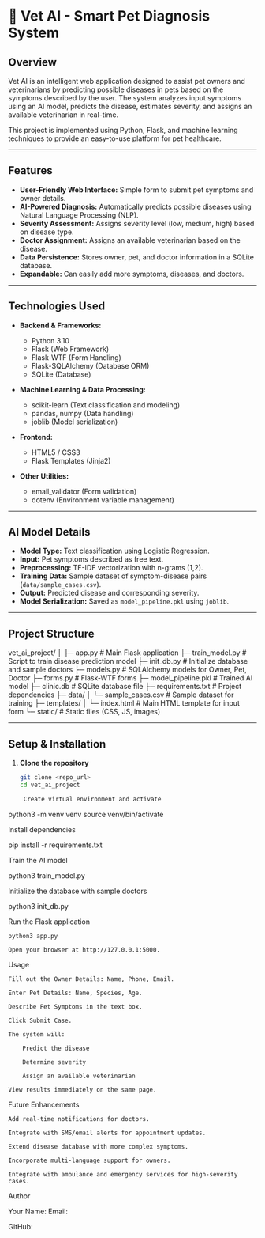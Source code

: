 # 🐾 Vet AI - Smart Pet Diagnosis System

## Overview
Vet AI is an intelligent web application designed to assist pet owners and veterinarians by predicting possible diseases in pets based on the symptoms described by the user. The system analyzes input symptoms using an AI model, predicts the disease, estimates severity, and assigns an available veterinarian in real-time.

This project is implemented using Python, Flask, and machine learning techniques to provide an easy-to-use platform for pet healthcare.

---

## Features

- **User-Friendly Web Interface:** Simple form to submit pet symptoms and owner details.
- **AI-Powered Diagnosis:** Automatically predicts possible diseases using Natural Language Processing (NLP).
- **Severity Assessment:** Assigns severity level (low, medium, high) based on disease type.
- **Doctor Assignment:** Assigns an available veterinarian based on the disease.
- **Data Persistence:** Stores owner, pet, and doctor information in a SQLite database.
- **Expandable:** Can easily add more symptoms, diseases, and doctors.

---

## Technologies Used

- **Backend & Frameworks:**
  - Python 3.10
  - Flask (Web Framework)
  - Flask-WTF (Form Handling)
  - Flask-SQLAlchemy (Database ORM)
  - SQLite (Database)

- **Machine Learning & Data Processing:**
  - scikit-learn (Text classification and modeling)
  - pandas, numpy (Data handling)
  - joblib (Model serialization)

- **Frontend:**
  - HTML5 / CSS3
  - Flask Templates (Jinja2)

- **Other Utilities:**
  - email_validator (Form validation)
  - dotenv (Environment variable management)

---

## AI Model Details

- **Model Type:** Text classification using Logistic Regression.
- **Input:** Pet symptoms described as free text.
- **Preprocessing:** TF-IDF vectorization with n-grams (1,2).
- **Training Data:** Sample dataset of symptom-disease pairs (`data/sample_cases.csv`).
- **Output:** Predicted disease and corresponding severity.
- **Model Serialization:** Saved as `model_pipeline.pkl` using `joblib`.

---

## Project Structure



vet_ai_project/
│
├─ app.py # Main Flask application
├─ train_model.py # Script to train disease prediction model
├─ init_db.py # Initialize database and sample doctors
├─ models.py # SQLAlchemy models for Owner, Pet, Doctor
├─ forms.py # Flask-WTF forms
├─ model_pipeline.pkl # Trained AI model
├─ clinic.db # SQLite database file
├─ requirements.txt # Project dependencies
├─ data/
│ └─ sample_cases.csv # Sample dataset for training
├─ templates/
│ └─ index.html # Main HTML template for input form
└─ static/ # Static files (CSS, JS, images)


---

## Setup & Installation

1. **Clone the repository**
   ```bash
   git clone <repo_url>
   cd vet_ai_project

    Create virtual environment and activate

python3 -m venv venv
source venv/bin/activate

Install dependencies

pip install -r requirements.txt

Train the AI model

python3 train_model.py

Initialize the database with sample doctors

python3 init_db.py

Run the Flask application

    python3 app.py

    Open your browser at http://127.0.0.1:5000.

Usage

    Fill out the Owner Details: Name, Phone, Email.

    Enter Pet Details: Name, Species, Age.

    Describe Pet Symptoms in the text box.

    Click Submit Case.

    The system will:

        Predict the disease

        Determine severity

        Assign an available veterinarian

    View results immediately on the same page.

Future Enhancements

    Add real-time notifications for doctors.

    Integrate with SMS/email alerts for appointment updates.

    Extend disease database with more complex symptoms.

    Incorporate multi-language support for owners.

    Integrate with ambulance and emergency services for high-severity cases.

Author

Your Name:
Email:

GitHub:

